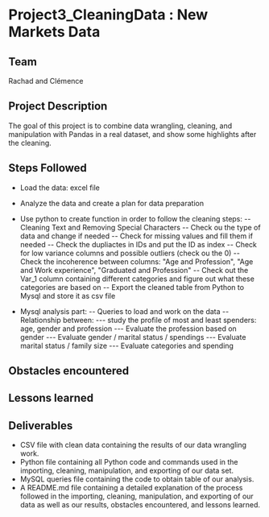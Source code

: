 # Project3_CleaningData : New Markets Data

## Team 

Rachad and Clémence

## Project Description

The goal of this project is to combine data wrangling, cleaning, and manipulation with Pandas in a real dataset, and show some highlights after the cleaning. 

## Steps Followed 

- Load the data: excel file
- Analyze the data and create a plan for data preparation

- Use python to create function in order to follow the cleaning steps:
-- Cleaning Text and Removing Special Characters
-- Check ou the type of data and change if needed
-- Check for missing values and fill them if needed 
-- Check the dupliactes in IDs and put the ID as index 
-- Check for low variance columns and possible outliers (check ou the 0)
-- Check the incoherence between columns: "Age and Profession", "Age and Work experience", "Graduated and Profession"
-- Check out the Var_1 column containing different categories and figure out what these categories are based on
-- Export the cleaned table from Python to Mysql and store it as csv file

- Mysql analysis part:
-- Queries to load and work on the data 
-- Relationship between:
--- study the profile of most and least spenders: age, gender and profession
--- Evaluate the profession based on gender 
--- Evaluate gender / marital status / spendings 
--- Evaluate marital status / family size
--- Evaluate categories and spending 

## Obstacles encountered 

## Lessons learned 

## Deliverables
- CSV file with clean data containing the results of our data wrangling work.
- Python file containing all Python code and commands used in the importing, cleaning, manipulation, and exporting of our data set.
- MySQL queries file containing the code to obtain table of our analysis.
- A README.md file containing a detailed explanation of the process followed in the importing, cleaning, manipulation, and exporting of our data as well as our results, obstacles encountered, and lessons learned. 
